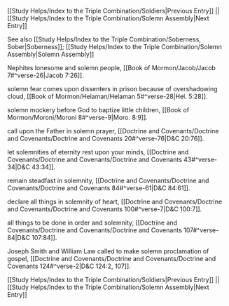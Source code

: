 [[Study Helps/Index to the Triple Combination/Soldiers|Previous Entry]]  ||  [[Study Helps/Index to the Triple Combination/Solemn Assembly|Next Entry]]

 See also [[Study Helps/Index to the Triple Combination/Soberness, Sober|Soberness]]; [[Study Helps/Index to the Triple Combination/Solemn Assembly|Solemn Assembly]]

 Nephites lonesome and solemn people, [[Book of Mormon/Jacob/Jacob 7#^verse-26|Jacob 7:26]].

 solemn fear comes upon dissenters in prison because of overshadowing cloud, [[Book of Mormon/Helaman/Helaman 5#^verse-28|Hel. 5:28]].

 solemn mockery before God to baptize little children, [[Book of Mormon/Moroni/Moroni 8#^verse-9|Moro. 8:9]].

 call upon the Father in solemn prayer, [[Doctrine and Covenants/Doctrine and Covenants/Doctrine and Covenants 20#^verse-76|D&C 20:76]].

 let solemnities of eternity rest upon your minds, [[Doctrine and Covenants/Doctrine and Covenants/Doctrine and Covenants 43#^verse-34|D&C 43:34]].

 remain steadfast in solemnity, [[Doctrine and Covenants/Doctrine and Covenants/Doctrine and Covenants 84#^verse-61|D&C 84:61]].

 declare all things in solemnity of heart, [[Doctrine and Covenants/Doctrine and Covenants/Doctrine and Covenants 100#^verse-7|D&C 100:7]].

 all things to be done in order and solemnity, [[Doctrine and Covenants/Doctrine and Covenants/Doctrine and Covenants 107#^verse-84|D&C 107:84]].

 Joseph Smith and William Law called to make solemn proclamation of gospel, [[Doctrine and Covenants/Doctrine and Covenants/Doctrine and Covenants 124#^verse-2|D&C 124:2, 107]].

[[Study Helps/Index to the Triple Combination/Soldiers|Previous Entry]]  ||  [[Study Helps/Index to the Triple Combination/Solemn Assembly|Next Entry]]